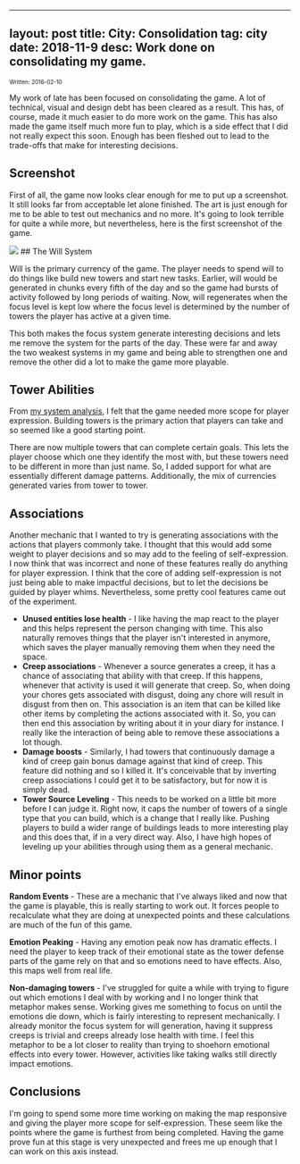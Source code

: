 
---
layout: post
title: City: Consolidation
tag: city
date: 2018-11-9
desc: Work done on consolidating my game.
---

<p style="font-size:10px">Written: 2016-02-10


My work of late has been focused on consolidating the game. A lot of technical, visual and design debt has been cleared as a result. This has, of course, made it much easier to do more work on the game. This has also made the game itself much more fun to play, which is a side effect that I did not really expect this soon. Enough has been fleshed out to lead to the trade-offs that make for interesting decisions.

## Screenshot

First of all, the game now looks clear enough for me to put up a screenshot. It still looks far from acceptable let alone finished. The art is just enough for me to be able to test out mechanics and no more. It's going to look terrible for quite a while more, but nevertheless, here is the first screenshot of the game.

<img src="/blogImages/SS_2016-02-10_01.png" />
## The Will System

Will is the primary currency of the game. The player needs to spend will to do things like build new towers and start new tasks. Earlier, will would be generated in chunks every fifth of the day and so the game had bursts of activity followed by long periods of waiting. Now, will regenerates when the focus level is kept low where the focus level is determined by the number of towers the player has active at a given time.


This both makes the focus system generate interesting decisions and lets me remove the system for the parts of the day. These were far and away the two weakest systems in my game and being able to strengthen one and remove the other did a lot to make the game more playable.

## Tower Abilities

From [my system analysis](/blog/city/systemAnalysis), I felt that the game needed more scope for player expression. Building towers is the primary action that players can take and so seemed like a good starting point.


There are now multiple towers that can complete certain goals. This lets the player choose which one they identify the most with, but these towers need to be different in more than just name. So, I added support for what are essentially different damage patterns. Additionally, the mix of currencies generated varies from tower to tower.

## Associations

Another mechanic that I wanted to try is generating associations with the actions that players commonly take. I thought that this would add some weight to player decisions and so may add to the feeling of self-expression. I now think that was incorrect and none of these features really do anything for player expression. I think that the core of adding self-expression is not just being able to make impactful decisions, but to let the decisions be guided by player whims. Nevertheless, some pretty cool features came out of the experiment.
- <b>Unused entities lose health</b> - I like having the map react to the player and this helps represent the person changing with time. This also naturally removes things that the player isn't interested in anymore, which saves the player manually removing them when they need the space.
- <b>Creep associations</b> - Whenever a source generates a creep, it has a chance of associating that ability with that creep. If this happens, whenever that activity is used it will generate that creep. So, when doing your chores gets associated with disgust, doing any chore will result in disgust from then on. This association is an item that can be killed like other items by completing the actions associated with it. So, you can then end this association by writing about it in your diary for instance. I really like the interaction of being able to remove these associations a lot though.
- <b>Damage boosts</b> - Similarly, I had towers that continuously damage a kind of creep gain bonus damage against that kind of creep. This feature did nothing and so I killed it. It's conceivable that by inverting creep associations I could get it to be satisfactory, but for now it is simply dead.
- <b>Tower Source Leveling</b> - This needs to be worked on a little bit more before I can judge it. Right now, it caps the number of towers of a single type that you can build, which is a change that I really like. Pushing players to build a wider range of buildings leads to more interesting play and this does that, if in a very direct way. Also, I have high hopes of leveling up your abilities through using them as a general mechanic.


## Minor points

<b>Random Events</b> - These are a mechanic that I've always liked and now that the game is playable, this is really starting to work out. It forces people to recalculate what they are doing at unexpected points and these calculations are much of the fun of this game.


<b>Emotion Peaking</b> - Having any emotion peak now has dramatic effects. I need the player to keep track of their emotional state as the tower defense parts of the game rely on that and so emotions need to have effects. Also, this maps well from real life.


<b>Non-damaging towers</b> - I've struggled for quite a while with trying to figure out which emotions I deal with by working and I no longer think that metaphor makes sense. Working gives me something to focus on until the emotions die down, which is fairly interesting to represent mechanically. I already monitor the focus system for will generation, having it suppress creeps is trivial and creeps already lose health with time. I feel this metaphor to be a lot closer to reality than trying to shoehorn emotional effects into every tower. However, activities like taking walks still directly impact emotions.

## Conclusions

I'm going to spend some more time working on making the map responsive and giving the player more scope for self-expression. These seem like the points where the game is furthest from being completed. Having the game prove fun at this stage is very unexpected and frees me up enough that I can work on this axis instead.

